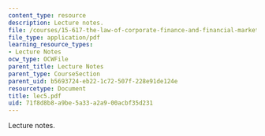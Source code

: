 ```yaml
---
content_type: resource
description: Lecture notes.
file: /courses/15-617-the-law-of-corporate-finance-and-financial-markets-spring-2004/71f8d8b8a9be5a33a2a900acbf35d231_lec5.pdf
file_type: application/pdf
learning_resource_types:
- Lecture Notes
ocw_type: OCWFile
parent_title: Lecture Notes
parent_type: CourseSection
parent_uid: b5693724-eb22-1c72-507f-228e91de124e
resourcetype: Document
title: lec5.pdf
uid: 71f8d8b8-a9be-5a33-a2a9-00acbf35d231
---
```

Lecture notes.

